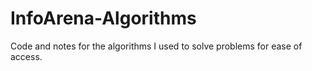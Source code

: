 # InfoArena-Algorithms

Code and notes for the algorithms I used to solve problems for ease of access.
